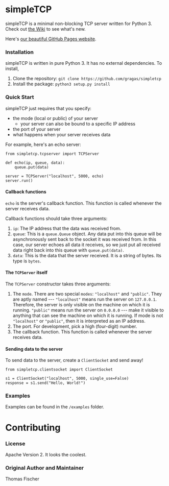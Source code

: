 # simpleTCP
simpleTCP is a minimal non-blocking TCP server written for Python 3. Check out [the Wiki](https://github.com/gragas/simpletcp/wiki) to see what's new.

Here's [our beautiful GitHub Pages website](http://gragas.github.io/simpletcp/).

### Installation

simpleTCP is written in pure Python 3. It has no external dependencies. To install,

1. Clone the repository: `git clone https://github.com/gragas/simpletcp`
2. Install the package: `python3 setup.py install`

### Quick Start

simpleTCP just requires that you specify:

* the mode (local or public) of your server
  * your server can also be bound to a specific IP address
* the port of your server
* what happens when your server receives data

For example, here's an echo server:

```
from simpletcp.tcpserver import TCPServer

def echo(ip, queue, data):
    queue.put(data)

server = TCPServer("localhost", 5000, echo)
server.run()
```

#### Callback functions

`echo` is the server's callback function. This function is called whenever the server receives data.

Callback functions should take three arguments:

1. `ip`: The IP address that the data was received from.
2. `queue`: This is a `queue.Queue` object. Any data put into this queue will be asynchronously sent back to the socket it was received from. In this case, our server echoes all data it receives, so we just put all received data right back into this queue with `queue.put(data)`.
3. `data`: This is the data that the server received. It is a string of bytes. Its type is `bytes`.

#### The `TCPServer` itself

The `TCPServer` constructor takes three arguments:

1. The `mode`. There are two special `modes`: `"localhost"` and `"public"`. They are aptly named --- `"localhost"` means run the server on `127.0.0.1`. Therefore, the server is only visible on the machine on which it is running. `"public"` means run the server on `0.0.0.0` --- make it visible to anything that can see the machine on which it is running. If mode is not `"localhost"` or `"public"`, then it is interpreted as an IP address.
2. The port. For development, pick a high (four-digit) number.
3. The callback function. This function is called whenever the server receives data.

#### Sending data to the server

To send data to the server, create a `ClientSocket` and send away!

```
from simpletcp.clientsocket import ClientSocket

s1 = ClientSocket("localhost", 5000, single_use=False)
response = s1.send("Hello, World!")
```

### Examples

Examples can be found in the `/examples` folder.

# Contributing

### License

Apache Version 2. It looks the coolest.

### Original Author and Maintainer

Thomas Fischer
